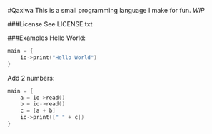 #Qaxiwa
This is a small programming language I make for fun.
*WIP*

###License
See LICENSE.txt

###Examples
Hello World:
```c++
main = {
	io->print("Hello World")
}
```

Add 2 numbers:
```c++
main = {
	a = io->read()
	b = io->read()
	c = [a + b]
	io->print([" " + c])
}
```
